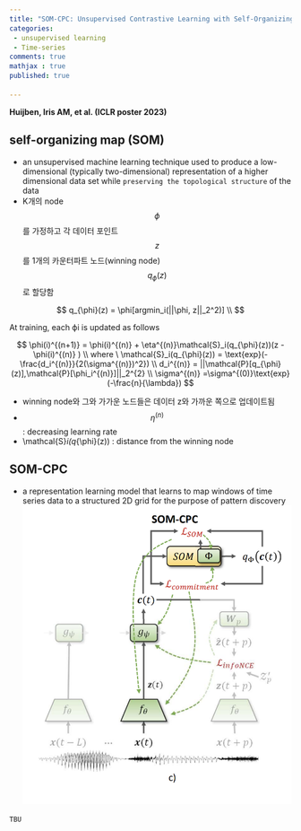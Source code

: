 ```yaml
---
title: "SOM-CPC: Unsupervised Contrastive Learning with Self-Organizing Maps for Structured Representations of High-Rate Time Series"
categories: 
 - unsupervised learning
 - Time-series
comments: true
mathjax : true
published: true

---
```

<b>Huijben, Iris AM, et al. (ICLR poster 2023)</b>


## self-organizing map (SOM)
* an unsupervised machine learning technique used to produce a low-dimensional (typically two-dimensional) representation of a higher dimensional data set while `preserving the topological structure` of the data 
* K개의 node$$\phi$$를 가정하고 각 데이터 포인트 $$z$$를 1개의 카운터파트 노드(winning node) $$q_{\phi}(z)$$로 할당함

$$
q_{\phi}(z) = \phi[argmin_i(||\phi, z||_2^2)] \\
$$

At training, each ϕi is updated as follows

$$
\phi(i)^{(n+1)} = \phi(i)^{(n)} + \eta^{(n)}\mathcal{S}_i(q_{\phi}(z))(z - \phi(i)^{(n)} ) \\
where \ \mathcal{S}_i(q_{\phi}(z)) = \text{exp}(-\frac{d_i^{(n)}}{2(\sigma^{(n)})^2}) \\
d_i^{(n)} = ||\mathcal{P}[q_{\phi}(z)],\mathcal{P}[\phi_i^{(n)}]||_2^{2} \\
\sigma^{(n)} =\sigma^{(0)}\text{exp}(-\frac{n}{\lambda})
$$

* winning node와 그와 가가운 노드들은 데이터 z와 가까운 쪽으로 업데이트됨  
*  $$\eta^{(n)}$$ : decreasing learning rate
* \mathcal{S}_i(q_{\phi}(z)) : distance from the winning node

## SOM-CPC
* a representation learning model that learns to map windows of time series data to a structured 2D grid for the purpose of pattern discovery
<img src = "/assets/img/2023-08-22/fig1.png"><br>

`TBU`
